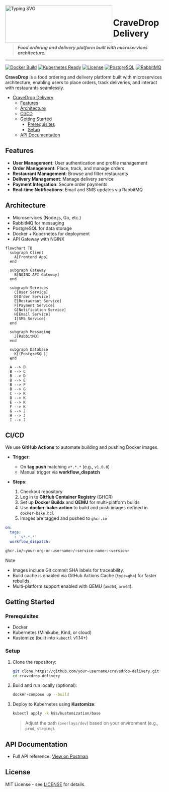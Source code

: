 <a href="cravedrop.logo">
  <img src="https://github.com/user-attachments/assets/6d81d67d-0c6c-420d-abd9-593d4ac2a9c6" alt="Typing SVG" align="left" width="340" height="120" />
</a>

# **CraveDrop Delivery**
> ***Food ordering and delivery platform built with microservices architecture.***

---
[![Docker Build](https://img.shields.io/badge/docker-build-blue)](https://hub.docker.com/)
[![Kubernetes Ready](https://img.shields.io/badge/k8s-ready-blueviolet)](https://kubernetes.io/)
[![License](https://img.shields.io/github/license/your-username/cravedrop-delivery)](./LICENSE)
[![PostgreSQL](https://img.shields.io/badge/PostgreSQL-Database-blue)](https://www.postgresql.org/)
[![RabbitMQ](https://img.shields.io/badge/RabbitMQ-Messaging-orange)](https://www.rabbitmq.com/)

**CraveDrop** is a food ordering and delivery platform built with microservices architecture, enabling users to place orders, track deliveries, and interact with restaurants seamlessly.

- [CraveDrop Delivery](#cravedrop-delivery)
  - [Features](#features)
  - [Architecture](#architecture)
  - [CI/CD](#cicd)
  - [Getting Started](#getting-started)
    - [Prerequisites](#prerequisites)
    - [Setup](#setup)
  - [API Documentation](#api-documentation)

## Features

- **User Management**: User authentication and profile management
- **Order Management**: Place, track, and manage orders
- **Restaurant Management**: Browse and filter restaurants
- **Delivery Management**: Manage delivery service
- **Payment Integration**: Secure order payments
- **Real-time Notifications**: Email and SMS updates via RabbitMQ

## Architecture

- Microservices (Node.js, Go, etc.)
- RabbitMQ for messaging
- PostgreSQL for data storage
- Docker + Kubernetes for deployment
- API Gateway with NGINX

```mermaid
flowchart TD
  subgraph Client
    A[Frontend App]
  end

  subgraph Gateway
    B[NGINX API Gateway]
  end

  subgraph Services
    C[User Service]
    D[Order Service]
    E[Restaurant Service]
    F[Payment Service]
    G[Notification Service]
    H[Email Service]
    I[SMS Service]
  end

  subgraph Messaging
    J[RabbitMQ]
  end

  subgraph Database
    K[(PostgreSQL)]
  end

  A --> B
  B --> C
  B --> D
  B --> E
  B --> F
  B --> G
  C --> K
  D --> K
  E --> K
  F --> K
  G --> J
  H --> J
  I --> J
```

## CI/CD

We use **GitHub Actions** to automate building and pushing Docker images.

- **Trigger**: 
  - On **tag push** matching `v*.*.*` (e.g., `v1.0.0`)
  - Manual trigger via **workflow_dispatch**

- **Steps**:
  1. Checkout repository
  2. Log in to **GitHub Container Registry** (GHCR)
  3. Set up **Docker Buildx** and **QEMU** for multi-platform builds
  4. Use **docker-bake-action** to build and push images defined in `docker-bake.hcl`
  5. Images are tagged and pushed to `ghcr.io`

```yaml
on:
  tags:
    - 'v*.*.*'
  workflow_dispatch:
```

```bash
ghcr.io/<your-org-or-username>/<service-name>:<version>
```

> [!NOTE]
> - Images include Git commit SHA labels for traceability.
> - Build cache is enabled via GitHub Actions Cache (`type=gha`) for faster rebuilds.
> - Multi-platform support enabled with QEMU (`amd64`, `arm64`).

## Getting Started

### Prerequisites

- Docker
- Kubernetes (Minikube, Kind, or cloud)
- Kustomize (built into `kubectl` v1.14+)

### Setup

1. Clone the repository:
   ```bash
   git clone https://github.com/your-username/cravedrop-delivery.git
   cd cravedrop-delivery
   ```

2. Build and run locally (optional):
   ```bash
   docker-compose up --build
   ```

3. Deploy to Kubernetes using **Kustomize**:
   ```bash
   kubectl apply -k k8s/kustomization/base
   ```

   > Adjust the path (`overlays/dev`) based on your environment (e.g., `prod`, `staging`).

## API Documentation

- Full API reference: [View on Postman](https://documenter.getpostman.com/view/33227780/2sB2ca8L6c)

## License

MIT License - see [LICENSE](LICENSE) for details.

